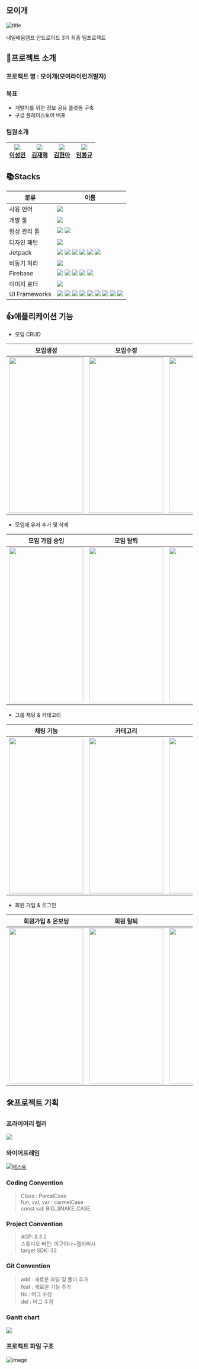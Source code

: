 ## 모이개 
![title](https://ifh.cc/g/0Fw92X.png)

내일배움캠프 안드로이드 3기 최종 팀프로젝트

## 🙌프로젝트 소개
### **프로젝트 명 : 모이개(모여라이런개발자)**

###  목표
- 개발자를 위한 정보 공유 플랫폼 구축
- 구글 플레이스토어 배포

### 팀원소개
|<img src="https://img.shields.io/badge/PL-red?&logoColor=white"></br>[이성민](https://github.com/winterwood0118)  |<img src="https://img.shields.io/badge/QA-6DB33F?&logoColor=white"> </br> [김재혁](https://github.com/Combro-Kim) | <img src="https://img.shields.io/badge/PE-4B89DC?"> </br>[김현아](https://github.com/kmtso434) | <img src="https://img.shields.io/badge/PE-4B89DC?"> </br>[임봉규](https://github.com/bonggyulim) |
| --- | --- | --- | --- |

## 📚Stacks

| 분류 | 이름 |
| --- | --- |
|사용 언어|<img src="https://img.shields.io/badge/Kotlin-7F52FF?style=for-the-badge&logo=kotlin&logoColor=white"/>|
|개발 툴|<img src="https://img.shields.io/badge/Android Studio-3DDC84?style=for-the-badge&logo=Android Studio&logoColor=white"/>|
|형상 관리 툴|<img src="https://img.shields.io/badge/github-181717?style=for-the-badge&logo=github&logoColor=white"> <img src="https://img.shields.io/badge/git-F05032?style=for-the-badge&logo=git&logoColor=white">|
| 디자인 패턴 | <img src="https://img.shields.io/badge/MVVM-FDECC8?style=for-the-badge"> 
| Jetpack | <img src="https://img.shields.io/badge/ViewModel-FF3232?style=for-the-badge"> <img src="https://img.shields.io/badge/Flow-373737?style=for-the-badge"> <img src="https://img.shields.io/badge/LifeCycle-FFDC3C?style=for-the-badge"> <img src="https://img.shields.io/badge/ViewBinding-5A5A5A?style=for-the-badge"> <img src="https://img.shields.io/badge/AAC-2C593F?style=for-the-badge">  <img src="https://img.shields.io/badge/Navigation-E1B771?style=for-the-badge"> |
| 비동기 처리 | <img src="https://img.shields.io/badge/Coroutine-29456C?style=for-the-badge">
| Firebase | <img src="https://img.shields.io/badge/firebase-FFCA28?style=for-the-badge&logo=firebase&logoColor=white"> <img src="https://img.shields.io/badge/Storage-FFCA28?style=for-the-badge"> <img src="https://img.shields.io/badge/Authentication-4285F4?style=for-the-badge"> <img src="https://img.shields.io/badge/Firestore-854C1D?style=for-the-badge"> <img src="https://img.shields.io/badge/RealTimeDataBase-EE84EA?style=for-the-badge"> |
| 이미지 로더 | <img src="https://img.shields.io/badge/Coil-18BED4?style=for-the-badge">  |
| UI Frameworks | <img src="https://img.shields.io/badge/Fragment-492f64?style=for-the-badge"> <img src="https://img.shields.io/badge/RecyclerViewAdapter-6e3630?style=for-the-badge"> <img src="https://img.shields.io/badge/ArrayAdapter-373737?style=for-the-badge"> <img src="https://img.shields.io/badge/XML-89632a?style=for-the-badge"> <img src="https://img.shields.io/badge/MaterialDesign-757575?style=for-the-badge"> <img src="https://img.shields.io/badge/ViewPager-a0a0a0?style=for-the-badge"> <img src="https://img.shields.io/badge/Photo Picker-FF8E99?style=for-the-badge"> <img src="https://img.shields.io/badge/Date Picker-41a541?style=for-the-badge">   <img src="https://img.shields.io/badge/Number Picker-6EE0FF?style=for-the-badge">   

## 👍애플리케이션 기능
- 모임 CRUD

|모임생성|모임수정|모임참여|
|---|---|---|
|<img src="https://github.com/Android-3rd-Momo/MOMO/assets/161282085/151c16a4-9b7c-4fa7-b7f0-27b91073da00" width="200" height="420"/>|<img src="https://github.com/Android-3rd-Momo/MOMO/assets/161282085/de35a85e-ff6f-48a3-8c30-5db3ccaf538d" width="200" height="420"/>|<img src="https://github.com/Android-3rd-Momo/MOMO/assets/161282085/61fd9cbe-7bdb-4bc4-9c1e-097bb308cb97" width="200" height="420"/>|

- 모임에 유저 추가 및 삭제

|모임 가입 승인|모임 탈퇴|유저 강퇴|
|---|---|---|
|<img src="https://github.com/Android-3rd-Momo/MOMO/assets/161282085/9f5ca7fd-fda3-4111-b645-730e8ba8a928" width="200" height="420"/>|<img src="https://github.com/Android-3rd-Momo/MOMO/assets/161282085/9f1458be-b065-4c37-9660-af6fa2dd79c2" width="200" height="420"/>|<img src="https://github.com/Android-3rd-Momo/MOMO/assets/161282085/c077284f-ec8e-4419-9fb4-780884a8d9ac" width="200" height="420"/>|

- 그룹 채팅 & 카테고리

|채팅 기능|카테고리|검색 기능|
|---|---|---|
|<img src="https://github.com/Android-3rd-Momo/MOMO/assets/161282085/bad9d3ea-e163-462f-8211-5b9e6907bf28" width="200" height="420"/>|<img src="https://github.com/Android-3rd-Momo/MOMO/assets/161282085/e8a9b5f0-a1db-4138-aaa1-f91cc99a69b9" width="200" height="420"/>|<img src="https://github.com/Android-3rd-Momo/MOMO/assets/161282085/699c996e-5477-41be-91cd-ec7d11ec6927" width="200" height="420"/>|

- 회원 가입 & 로그인

|회원가입 & 온보딩|회원 탈퇴|로그아웃|
|---|---|---|
|<img src="https://github.com/Android-3rd-Momo/MOMO/assets/161282085/989ab360-1653-4238-bba2-9626a7a6c317" width="200" height="420"/>|<img src="https://github.com/Android-3rd-Momo/MOMO/assets/161282085/d6910315-231f-4e33-b2ae-542b95d35412" width="200" height="420"/>|<img src="https://github.com/Android-3rd-Momo/MOMO/assets/161282085/41aaed19-863b-436e-b894-4dff01822c34" width="200" height="420"/>|

## 🛠프로젝트 기획
### 프라이머리 컬러 
<img src="https://img.shields.io/badge/326DF7-326DF7?&logoColor=white">

### 와이어프레임
[![텍스트](https://velog.velcdn.com/images/qhdrb123/post/d2671390-a56c-45ba-8222-aa944f16e0f8/image.png)](https://www.figma.com/design/e2hRJCDTkadbtvh8wlWzbC/5%EC%A1%B0_%EB%AA%A8%EC%9D%B4%EA%B0%9C?node-id=358-1070&t=fNIG7Qw02b5hX2gF-0)


### Coding Convention
> Class : ParcalCase </br>
fun, val, var : carmelCase </br>
const val: BIG_SNAKE_CASE

### Project Convention  
>AGP: 8.3.2</br>
스튜디오 버전: 이구아나+젤리피시</br>
target SDK: 33


### Git Convention
>add : 새로운 파일 및 폴더 추가 </br>
feat : 새로운 기능 추가</br>
fix : 버그 수정</br>
del : 버그 수정

### Gantt chart
![](https://velog.velcdn.com/images/qhdrb123/post/908dda56-db3a-445b-8c5e-93e0b9b7a582/image.png)

### 프로젝트 파일 구조
![image](https://github.com/Android-3rd-Momo/MOMO/assets/161282085/5064b988-8e11-4e3e-823b-5bf82b56bd14)
    
